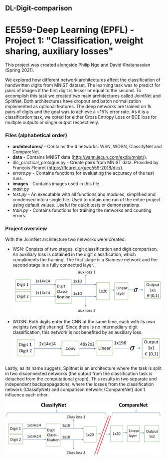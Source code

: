 ## DL-Digit-comparison
# EE559-Deep Learning (EPFL) - Project 1: "Classification, weight sharing, auxiliary losses"

This project was created alongside Philip Ngo and David Khatanassian (Spring 2021).

We explored how different network architectures affect the classification of handwritten digits from MNIST dataset. The learning task was to predict for pairs of images if the first digit is lesser or equal to the second. To accomplish this task we created two main architectures called JointNet and SplitNet. Both architectures have dropout and batch normalization implemented as optional features.  The deep networks are trained on 1k pairs of digits and the goal was to achieve a ~15% error rate. As it is a classification task, we opted for either Cross Entropy Loss or BCE loss for multiple outputs or single output respectively.

### Files (alphabetical order)
* **architectures/** - Contains the 4 networks: WSN, WOSN, ClassifyNet and CompareNet. 
* **data** - Contains MNIST data (http://yann.lecun.com/exdb/mnist/).
* dlc_practical_prologue.py - Create pairs from MNIST data. Provided by François Fleuret (https://fleuret.org/ee559-2018/dlc/).
* _errors.py_ - Contains functions for evaluating the accuracy of the test runs.
* **images** - Contains images used in this file. 
* _main.py_
* _test.py_ - An executable with all functions and modules, simplified and condensed into a single file. Used to obtain one run of the entire project using default values. Useful for quick tests or demonstrations.  
* _train.py_ - Contains functions for training the networks and counting errors.

### Project overview

With the JointNet architecture two networks were created:
* WSN: Consists of two stages, digit classification and digit comparison. An auxiliary loss is obtained in the digit classification, which compliments the training. The first stage is a Siamese network and the second stage is a fully connected layer. 
![Image 1](https://github.com/jpruzcuen/DL-Digit-comparison/blob/main/Images/WSN.png)

* WOSN: Both digits enter the CNN at the same time, each with its own weights (weight sharing). Since there is no intermediary digit classification, this network is not benefited by an auxiliary loss. 
![Image 2](https://github.com/jpruzcuen/DL-Digit-comparison/blob/main/Images/WOSN.png)

Lastly, as its name suggets, Splitnet is an architecture where the task is split in two disconnected networks (the output from the classification task is detached from the computational graph). This results in two separate and independent backpropagations, where the losses from the classification network (ClassifyNet) and comparison network (CompareNet) don't influence each other. 

![Image 3](https://github.com/jpruzcuen/DL-Digit-comparison/blob/main/Images/Split.png)






